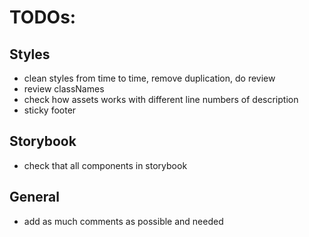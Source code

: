 
# TODOs:

## Styles
* clean styles from time to time, remove duplication, do review
* review classNames
* check how assets works with different line numbers of description
* sticky footer

## Storybook

* check that all components in storybook

## General
* add as much comments as possible and needed
